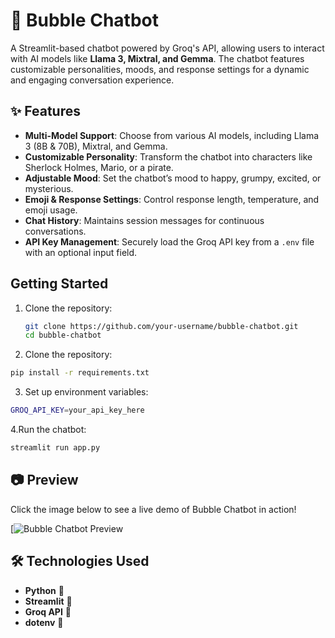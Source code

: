 # 🫧 Bubble Chatbot  

A Streamlit-based chatbot powered by Groq's API, allowing users to interact with AI models like **Llama 3, Mixtral, and Gemma**. The chatbot features customizable personalities, moods, and response settings for a dynamic and engaging conversation experience.  

## ✨ Features  
- **Multi-Model Support**: Choose from various AI models, including Llama 3 (8B & 70B), Mixtral, and Gemma.  
- **Customizable Personality**: Transform the chatbot into characters like Sherlock Holmes, Mario, or a pirate.  
- **Adjustable Mood**: Set the chatbot’s mood to happy, grumpy, excited, or mysterious.  
- **Emoji & Response Settings**: Control response length, temperature, and emoji usage.  
- **Chat History**: Maintains session messages for continuous conversations.  
- **API Key Management**: Securely load the Groq API key from a `.env` file with an optional input field.  

##  Getting Started  
1. Clone the repository:  
   ```sh
   git clone https://github.com/your-username/bubble-chatbot.git
   cd bubble-chatbot
      ```
 2. Clone the repository:  
   ```sh
   pip install -r requirements.txt
 ```
 3. Set up environment variables:  
   ```sh
  GROQ_API_KEY=your_api_key_here
   ```
4.Run the chatbot:
  ```sh
streamlit run app.py
   ```    
## 📷 Preview  
Click the image below to see a live demo of Bubble Chatbot in action!  

[![Bubble Chatbot Preview](chat)


## 🛠️ Technologies Used  


  - **Python** 🐍  
  - **Streamlit** 🎈  
  - **Groq API** 🤖  
  - **dotenv** 🔐  



